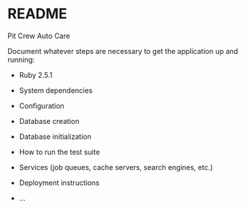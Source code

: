 # README

Pit Crew Auto Care

Document whatever steps are necessary to get the
application up and running:

* Ruby 2.5.1

* System dependencies

* Configuration

* Database creation

* Database initialization

* How to run the test suite

* Services (job queues, cache servers, search engines, etc.)

* Deployment instructions

* ...
